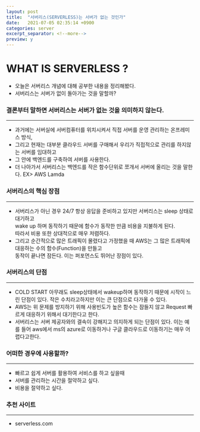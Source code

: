```yaml
---
layout: post
title:  "서버리스(SERVERLESS)는 서버가 없는 것인가"
date:   2021-07-05 02:35:14 +0900
categories: server
excerpt_separator: <!--more-->
preview: y
---
```


# WHAT IS SERVERLESS ?

-   오늘은 서버리스 개념에 대해 공부한 내용을 정리해봤다.
-   서버리스는 서버가 없이 돌아가는 것을 말할까?

<!--more-->

### 결론부터 말하면 서버리스는 서버가 없는 것을 의미하지 않는다.

---

-   과거에는 서버실에 서버컴퓨터를 위치시켜서 직접 서버를 운영 관리하는 온프레미스 방식,
-   그리고 현재는 대부분 클라우드 서버를 구매해서 우리가 직접적으로 관리를 하지않는 서버를 임대하고
-   그 안에 백엔드를 구축하여 서버를 사용한다.
-   더 나아가서 서버리스는 백엔드를 작은 함수단위로 쪼개서 서버에 올리는 것을 말한다. EX> AWS Lamda

### 서버리스의 핵심 장점

---

-   서버리스가 아닌 경우 24/7 항상 응답을 준비하고 있지만 서버리스는 sleep 상태로 대기하고  
    wake up 하며 동작하기 때문에 함수가 동작한 만큼 비용을 지불하게 된다.  
    따라서 비용 또한 상대적으로 매우 저렴하다.
-   그리고 순간적으로 많은 트래픽이 몰렸다고 가정했을 때 AWS는 그 많은 트래픽에 대응하는 수의 함수(Function)을 만들고  
    동작이 끝나면 잠든다. 이는 퍼포먼스도 뛰어난 장점이 있다.

### 서버리스의 단점

---

-   COLD START 아무래도 sleep상태에서 wakeup하며 동작하기 때문에 시작이 느린 단점이 있다. 작은 수치라고하지만 이는 큰 단점으로 다가올 수 있다.
-   AWS는 위 문제를 방지하기 위해 사용빈도가 높은 함수는 잠들지 않고 Request 빠르게 대응하기 위해서 대기한다고 한다.
-   서버리스는 서버 제공자와의 결속이 강해지고 의지하게 되는 단점이 있다. 이는 예를 들어 aws에서 ms의 azure로 이동하거나 구글 클라우드로 이동하기는 매우 어렵다고한다.

### 어떠한 경우에 사용할까?

---

-   빠르고 쉽게 서버를 활용하여 서비스를 하고 싶을때
-   서버를 관리하는 시간을 절약하고 싶다.
-   비용을 절약하고 싶다.

### 추천 사이트

---

-   serverless.com